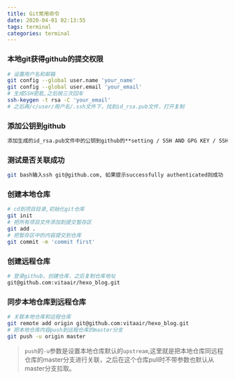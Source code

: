 ```yaml
---
title: Git常用命令
date: 2020-04-01 02:13:55
tags: terminal
categories: terminal
---
```

### 本地git获得github的提交权限



```bash
# 设置用户名和邮箱
git config --global user.name 'your_name'
git config --global user.email 'your_email'
# 生成SSH密匙,之后按三次回车
ssh-keygen -t rsa -C 'your_email'
# 之后再/c/user/用户名/.ssh文件下，找到id_rsa.pub文件，打开复制
```

### 添加公钥到github

```bash
添加生成的id_rsa.pub文件中的公钥到github的**setting / SSH AND GPG KEY / SSH keys 
```

### 测试是否关联成功

```bash
git bash输入ssh git@github.com, 如果提示successfully authenticated则成功
```

### 创建本地仓库

```bash
# cd到项目目录,初始化git仓库
git init
# 把所有项目文件添加到提交暂存区
git add .
# 把暂存区中的内容提交到仓库
git commit -m 'commit first'
```

### 创建远程仓库

```bash
# 登录github，创建仓库，之后复制仓库地址
git@github.com:vitaair/hexo_blog.git
```

### 同步本地仓库到远程仓库

```bash
# 关联本地仓库和远程仓库
git remote add origin git@github.com:vitaair/hexo_blog.git
# 把本地仓库内容push到远程仓库的master分支 
git push -u origin master
```

> `push`的`-u`参数是设置本地仓库默认的`upstream`,这里就是把本地仓库同远程仓库的master分支进行关联，之后在这个仓库pull时不带参数也默认从master分支拉取。